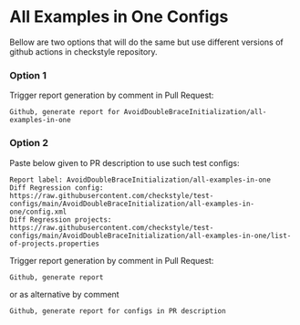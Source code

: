 # All Examples in One Configs

Bellow are two options that will do the same but use different versions
of github actions in checkstyle repository.


### Option 1
Trigger report generation by comment in Pull Request:
```
Github, generate report for AvoidDoubleBraceInitialization/all-examples-in-one
```

### Option 2

Paste below given to PR description to use such test configs:
```
Report label: AvoidDoubleBraceInitialization/all-examples-in-one
Diff Regression config: https://raw.githubusercontent.com/checkstyle/test-configs/main/AvoidDoubleBraceInitialization/all-examples-in-one/config.xml
Diff Regression projects: https://raw.githubusercontent.com/checkstyle/test-configs/main/AvoidDoubleBraceInitialization/all-examples-in-one/list-of-projects.properties
```

Trigger report generation by comment in Pull Request:
```
Github, generate report
```
or as alternative by comment
```
Github, generate report for configs in PR description
```
